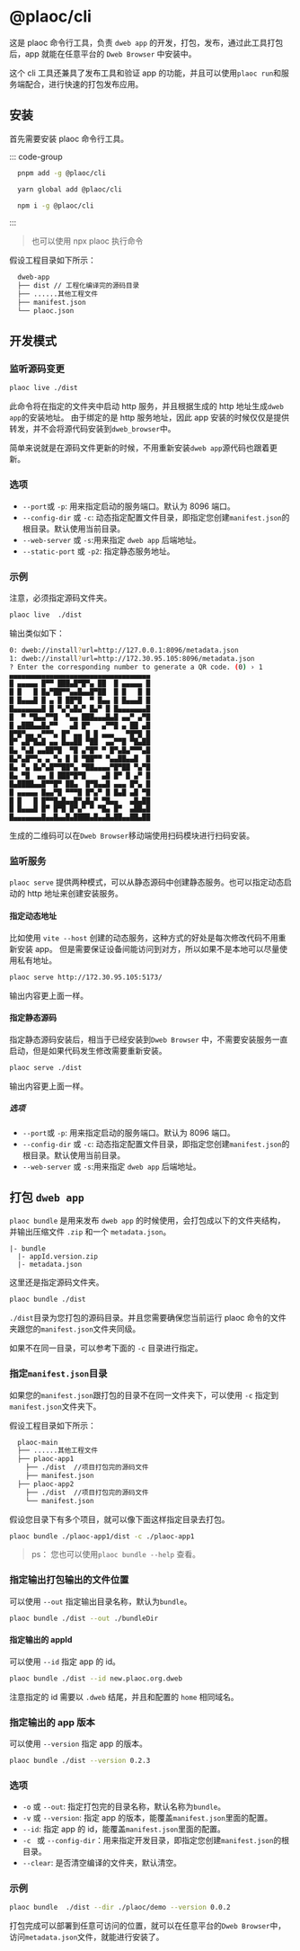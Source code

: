 # @plaoc/cli

<Badges name="@plaoc/cli" />

这是 plaoc 命令行工具，负责 `dweb app` 的开发，打包，发布，通过此工具打包后，app 就能在任意平台的 `Dweb Browser` 中安装中。

这个 cli 工具还兼具了发布工具和验证 app 的功能，并且可以使用`plaoc run`和服务端配合，进行快速的打包发布应用。

## 安装

首先需要安装 plaoc 命令行工具。

::: code-group

```bash [PNPM]
  pnpm add -g @plaoc/cli
```

```bash [YARN]
  yarn global add @plaoc/cli
```

```bash [NPM]
  npm i -g @plaoc/cli
```

:::

> 也可以使用 npx plaoc 执行命令

假设工程目录如下所示：

```bash
  dweb-app
  ├── dist // 工程化编译完的源码目录
  ├── ......其他工程文件
  ├── manifest.json
  └── plaoc.json
```

## 开发模式

### 监听源码变更

```bash
plaoc live ./dist
```

此命令将在指定的文件夹中启动 http 服务，并且根据生成的 http 地址生成`dweb app`的安装地址。
由于绑定的是 http 服务地址，因此 app 安装的时候仅仅是提供转发，并不会将源代码安装到`dweb_browser`中。

简单来说就是在源码文件更新的时候，不用重新安装`dweb app`源代码也跟着更新。

### 选项

- `--port`或 `-p`: 用来指定启动的服务端口。默认为 8096 端口。
- `--config-dir` 或 `-c`: 动态指定配置文件目录，即指定您创建`manifest.json`的根目录。默认使用当前目录。
- `--web-server` 或 `-s`:用来指定 `dweb app` 后端地址。
- `--static-port` 或 `-p2`: 指定静态服务地址。

### 示例

注意，必须指定源码文件夹。

```bash
plaoc live  ./dist
```

输出类似如下：

```bash
0: dweb://install?url=http://127.0.0.1:8096/metadata.json
1: dweb://install?url=http://172.30.95.105:8096/metadata.json
? Enter the corresponding number to generate a QR code. (0) › 1
▄▄▄▄▄▄▄▄▄▄▄▄▄▄▄▄▄▄▄▄▄▄▄▄▄▄▄▄▄▄▄▄▄▄▄
█ ▄▄▄▄▄ █▀▀ ███▄█▀█▀▄ ██  █ ▄▄▄▄▄ █
█ █   █ █▄▀██▀▀▄▄█▄▄█▀██  █ █   █ █
█ █▄▄▄█ █ ▄ █ ██▀█  ▀ █▄▄ █ █▄▄▄█ █
█▄▄▄▄▄▄▄█ █ ▀▄▀▄█▄▀ █▄▀ █ █▄▄▄▄▄▄▄█
█  ▀ ▀█▄▄▀▀█  ▀▄▄ ███▄▄▄█▄█ ▄▄▀ ▄▀█
█ ▄███▄▄█▄▀▀   ▄█ █▀   ▄▀▀█ ▄ ██ ▄█
█▀█▀▄▄ ▄▀▀▀▄ █▀ ▄▄ █ █ ▄▄▄   ▀█▀█ █
█▀ ▄█▀█▄█ ▄▄ █▄▄██ ▀██  ▄▄▀▀█ ▀█▄██
█▄ ▀▄█ ▄▄██▀█  ▀█ ▄▀█▀ ▀ █▀▄█▄▀▀▀▄█
█▄▀▄█▀▀▄ ▄ ▀▄ █ █ ▀██▀▀ ▀▄▄██▄▄█  █
█▄ ▀▄ █▄▀▄█▀▀██▀▄ ▀██▄▄▄▄▀█▀██ ▀▄▀█
█▄ ▀█  ▄▄ █ ███▀█▀█    ▄█ █▀ █ ▄▀ █
█▄████▄▄█▀▀█▀ ██▄  █▀█▄▄█ ▄▄▄ █▀▄ █
█ ▄▄▄▄▄ █▄▄▀█ ▀▀▀█ █▀▄▀ █ █▄█ ▄█ ▀█
█ █   █ █▀▀█▄█▄▄█▀▄█▄▀ ▀█▄▄   ▄█▄██
█ █▄▄▄█ █▀ █▀█ █▀▄▀ ▀ ▀█▄ █▀  ▄██▄█
█▄▄▄▄▄▄▄█▄▄█▄▄█▄████▄█▄▄█▄██▄▄██▄██
```

生成的二维码可以在`Dweb Browser`移动端使用扫码模块进行扫码安装。

### 监听服务

`plaoc serve` 提供两种模式，可以从静态源码中创建静态服务。也可以指定动态启动的 http 地址来创建安装服务。

#### 指定动态地址

比如使用 `vite --host` 创建的动态服务，这种方式的好处是每次修改代码不用重新安装 app。
但是需要保证设备间能访问到对方，所以如果不是本地可以尽量使用私有地址。

```bash
plaoc serve http://172.30.95.105:5173/
```

输出内容更上面一样。

#### 指定静态源码

指定静态源码安装后，相当于已经安装到`Dweb Browser` 中，不需要安装服务一直启动，但是如果代码发生修改需要重新安装。

```bash
plaoc serve ./dist
```

输出内容更上面一样。

##### 选项

- `--port`或 `-p`: 用来指定启动的服务端口。默认为 8096 端口。
- `--config-dir` 或 `-c`: 动态指定配置文件目录，即指定您创建`manifest.json`的根目录。默认使用当前目录。
- `--web-server` 或 `-s`:用来指定 `dweb app` 后端地址。

## 打包 `dweb app`

`plaoc bundle` 是用来发布 `dweb app` 的时候使用，会打包成以下的文件夹结构，并输出压缩文件 `.zip` 和一个 `metadata.json`。

    |- bundle
      |- appId.version.zip
      |- metadata.json

这里还是指定源码文件夹。

```bash
plaoc bundle ./dist
```

`./dist`目录为您打包的源码目录。并且您需要确保您当前运行 plaoc 命令的文件夹跟您的`manifest.json`文件夹同级。

如果不在同一目录，可以参考下面的 `-c` 目录进行指定。

### 指定`manifest.json`目录

如果您的`manifest.json`跟打包的目录不在同一文件夹下，可以使用 `-c` 指定到`manifest.json`文件夹下。

假设工程目录如下所示：

```bash
  plaoc-main
  ├── ......其他工程文件
  ├── plaoc-app1
    ├── ./dist  //项目打包完的源码文件
    ├── manifest.json
  ├── plaoc-app2
    ├── ./dist  //项目打包完的源码文件
    └── manifest.json
```

假设您目录下有多个项目，就可以像下面这样指定目录去打包。

```bash
plaoc bundle ./plaoc-app1/dist -c ./plaoc-app1
```

> ps： 您也可以使用`plaoc bundle --help` 查看。

### 指定输出打包输出的文件位置

可以使用 `--out` 指定输出目录名称，默认为`bundle`。

```bash
plaoc bundle ./dist --out ./bundleDir
```

#### 指定输出的 appId

可以使用 `--id` 指定 app 的 id。

```bash
plaoc bundle ./dist --id new.plaoc.org.dweb
```

注意指定的 id 需要以 `.dweb` 结尾，并且和配置的 `home` 相同域名。

### 指定输出的 app 版本

可以使用 `--version` 指定 app 的版本。

```bash
plaoc bundle ./dist --version 0.2.3
```

### 选项

- `-o` 或 `--out`: 指定打包完的目录名称，默认名称为`bundle`。
- `-v` 或 `--version`: 指定 app 的版本，能覆盖`manifest.json`里面的配置。
- `--id`: 指定 app 的 id，能覆盖`manifest.json`里面的配置。
- `-c ` 或 `--config-dir`：用来指定开发目录，即指定您创建`manifest.json`的根目录。
- `--clear`: 是否清空编译的文件夹，默认清空。

### 示例

```bash
plaoc bundle  ./dist --dir ./plaoc/demo --version 0.0.2
```

打包完成可以部署到任意可访问的位置，就可以在任意平台的`Dweb Browser`中，访问`metadata.json`文件，就能进行安装了。
